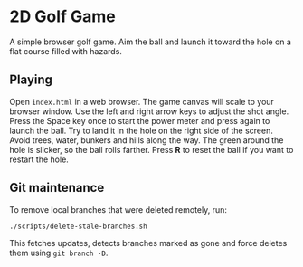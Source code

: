 # 2D Golf Game

A simple browser golf game. Aim the ball and launch it toward the hole on a flat course filled with hazards.

## Playing

Open `index.html` in a web browser. The game canvas will scale to your browser window. Use the left and right arrow keys to adjust the shot angle.
Press the Space key once to start the power meter and press again to launch the ball. Try to land it in the hole on the right side of the screen.
Avoid trees, water, bunkers and hills along the way. The green around the hole is slicker, so the ball rolls farther.
Press **R** to reset the ball if you want to restart the hole.

## Git maintenance

To remove local branches that were deleted remotely, run:

```bash
./scripts/delete-stale-branches.sh
```

This fetches updates, detects branches marked as gone and force deletes them using `git branch -D`.
